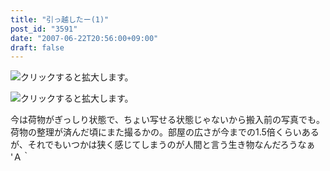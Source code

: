 ```yaml
---
title: "引っ越したー(1)"
post_id: "3591"
date: "2007-06-22T20:56:00+09:00"
draft: false
---
```



![クリックすると拡大します。](/image/mixi/2007/474341631_33_s.jpg)

![クリックすると拡大します。](/image/mixi/2007/474341631_40_s.jpg)

今は荷物がぎっしり状態で、ちょい写せる状態じゃないから搬入前の写真でも。荷物の整理が済んだ頃にまた撮るかの。部屋の広さが今までの1.5倍くらいあるが、それでもいつかは狭く感じてしまうのが人間と言う生き物なんだろうなぁ 'Ａ｀
